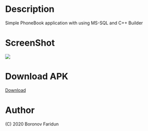 # Description
Simple PhoneBook application with using MS-SQL and C++ Builder

# ScreenShot
<img src="https://github.com/boronov/TelecomDB/blob/master/Screenshot/s1.png"/>

# Download APK
<a href = "https://yadi.sk/d/9s-hZIGlZG4eEQ">Download</a>

# Author
(C) 2020 Boronov Faridun
